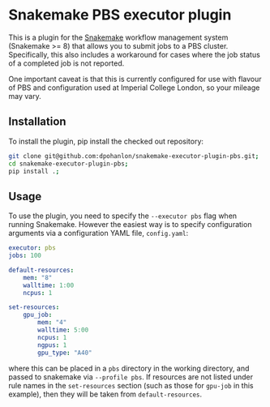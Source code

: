 # Snakemake PBS executor plugin

This is a plugin for the [Snakemake](https://snakemake.readthedocs.io/en/stable/) workflow management system (Snakemake >= 8) that allows you to submit jobs to a PBS cluster. Specifically, this also includes a workaround for cases where the job status of a completed job is not reported.

One important caveat is that this is currently configured for use with flavour of PBS and configuration used at Imperial College London, so your mileage may vary.

## Installation

To install the plugin, pip install the checked out repository:

```bash
git clone git@github.com:dpohanlon/snakemake-executor-plugin-pbs.git;
cd snakemake-executor-plugin-pbs;
pip install .;
```

## Usage

To use the plugin, you need to specify the `--executor pbs` flag when running Snakemake. However the easiest way is to specify configuration arguments via a configuration YAML file, `config.yaml`:

```yaml
executor: pbs
jobs: 100

default-resources:
    mem: "8"
    walltime: 1:00
    ncpus: 1

set-resources:
    gpu_job:
        mem: "4"
        walltime: 5:00
        ncpus: 1
        ngpus: 1
        gpu_type: "A40"
```

where this can be placed in a `pbs` directory in the working directory, and passed to snakemake via `--profile pbs`. If resources are not listed under rule names in the `set-resources` section (such as those for `gpu-job` in this example), then they will be taken from `default-resources`.
